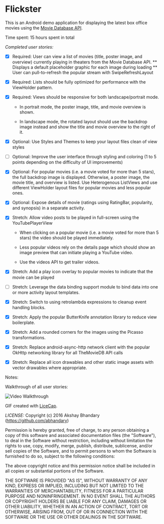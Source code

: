 # Flickster


This is an Android demo application for displaying the latest box office movies using the [Movie Database API](http://docs.themoviedb.apiary.io/#).

Time spent: 15 hours spent in total

*Completed user stories:*

 * [x] Required: User can view a list of movies (title, poster image, and overview) currently playing in theaters from the Movie Database API.
   ** Displays a default placeholder graphic for each image during loading
   ** User can pull-to-refresh the popular stream with SwipeRefreshLayout
 * [x] Required: Lists should be fully optimized for performance with the ViewHolder pattern. 
 * [x] Required: Views should be responsive for both landscape/portrait mode.

   * In portrait mode, the poster image, title, and movie overview is shown.

   * In landscape mode, the rotated layout should use the backdrop image instead and show the title and movie overview to the right of it.
 * [x] Optional: Use Styles and Themes to keep your layout files clean of view styles
 * [ ] Optional: Improve the user interface through styling and coloring (1 to 5 points depending on the difficulty of UI improvements)
 * [x] Optional: For popular movies (i.e. a movie voted for more than 5 stars), the full backdrop image is displayed. Otherwise, a poster image, the movie title, and overview is listed. Use Heterogenous ListViews and use different ViewHolder layout files for popular movies and less popular ones.
 * [x] Optional: Expose details of movie (ratings using RatingBar, popularity, and synopsis) in a separate activity.
 * [x] Stretch: Allow video posts to be played in full-screen using the YouTubePlayerView 

   * When clicking on a popular movie (i.e. a movie voted for more than 5 stars) the video should be played immediately.

   * Less popular videos rely on the details page which should show an image preview that can initiate playing a YouTube video.

   * Use the videos API to get trailer videos.
 * [x] Stretch: Add a play icon overlay to popular movies to indicate that the movie can be played
 * [ ] Stretch: Leverage the data binding support module to bind data into one or more activity layout templates.
 * [x] Stretch: Switch to using retrolambda expressions to cleanup event handling blocks.
 * [x] Stretch: Apply the popular ButterKnife annotation library to reduce view boilerplate. 
 * [x] Stretch: Add a rounded corners for the images using the Picasso transformations.
 * [x] Stretch: Replace android-async-http network client with the popular OkHttp networking library for all TheMovieDB API calls
 * [x] Stretch: Replace all icon drawables and other static image assets with vector drawables where appropriate.
 
Notes:

Walkthrough of all user stories:

![Video Walkthrough](flickster_demo.gif)

GIF created with [LiceCap](http://www.cockos.com/licecap/).

*LICENSE:*
Copyright (c) 2016 Akshay Bhandary (https://github.com/abhandary)

Permission is hereby granted, free of charge, to any person obtaining a copy
of this software and associated documentation files (the "Software"), to deal
in the Software without restriction, including without limitation the rights
to use, copy, modify, merge, publish, distribute, sublicense, and/or sell
copies of the Software, and to permit persons to whom the Software is
furnished to do so, subject to the following conditions:

The above copyright notice and this permission notice shall be included in
all copies or substantial portions of the Software.

THE SOFTWARE IS PROVIDED "AS IS", WITHOUT WARRANTY OF ANY KIND, EXPRESS OR
IMPLIED, INCLUDING BUT NOT LIMITED TO THE WARRANTIES OF MERCHANTABILITY,
FITNESS FOR A PARTICULAR PURPOSE AND NONINFRINGEMENT. IN NO EVENT SHALL THE
AUTHORS OR COPYRIGHT HOLDERS BE LIABLE FOR ANY CLAIM, DAMAGES OR OTHER
LIABILITY, WHETHER IN AN ACTION OF CONTRACT, TORT OR OTHERWISE, ARISING FROM,
OUT OF OR IN CONNECTION WITH THE SOFTWARE OR THE USE OR OTHER DEALINGS IN
THE SOFTWARE.




